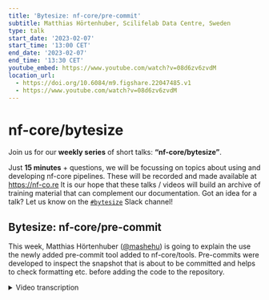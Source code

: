 ```yaml
---
title: 'Bytesize: nf-core/pre-commit'
subtitle: Matthias Hörtenhuber, Scilifelab Data Centre, Sweden
type: talk
start_date: '2023-02-07'
start_time: '13:00 CET'
end_date: '2023-02-07'
end_time: '13:30 CET'
youtube_embed: https://www.youtube.com/watch?v=08d6zv6zvdM
location_url:
  - https://doi.org/10.6084/m9.figshare.22047485.v1
  - https://www.youtube.com/watch?v=08d6zv6zvdM
---
```


# nf-core/bytesize

Join us for our **weekly series** of short talks: **“nf-core/bytesize”**.

Just **15 minutes** + questions, we will be focussing on topics about using and developing nf-core pipelines.
These will be recorded and made available at <https://nf-co.re>
It is our hope that these talks / videos will build an archive of training material that can complement our documentation. Got an idea for a talk? Let us know on the [`#bytesize`](https://nfcore.slack.com/channels/bytesize) Slack channel!

## Bytesize: nf-core/pre-commit

This week, Matthias Hörtenhuber ([@mashehu](https://github.com/mashehu)) is going to explain the use the newly added pre-commit tool added to nf-core/tools. Pre-commits were developed to inspect the snapshot that is about to be committed and helps to check formatting etc. before adding the code to the repository.

<details markdown="1"><summary>Video transcription</summary>
:::note
The content has been edited to make it reader-friendly
:::

[0:01](https://www.youtube.com/watch?v=08d6zv6zvdM&t=1)
(host) Hello everyone to today's Bitesize talk. I'm Franziska Bonath. I'm the host today. With me is Matthias Hörtenhuber. He is going to talk about pre-commit.

[0:11](https://www.youtube.com/watch?v=08d6zv6zvdM&t=11)
Yes. Hi. It will be a short one. Let's get going with it. The title is "pre-commit, hooked on a commit". It's about how we're trying to solve this problem a lot of us run into: You commit your code, then GitHub CI runs prettier, it finds a mistake and asks very passive aggressively, if you maybe forgot to run prettier. First solution is, of course, to ask nf-core-bot to please fix the linting. I did a quick search. Actually, 260 PRs have at least one comment, where somebody asked the bot to fix the linting. That's nice that people are using the bot. But actually, maybe we should try to save the ice bears and give nf-core-bot sometimes a break, because these things we can do differently.
What if you don't need to run the bot, because you already run prettier when you commit your code, or actually before you commit your code? We use this tool called pre-commit, which runs prettier when you hit `git commit`. It runs prettier, checks if the code is fine and makes changes on it.

[1:43](https://www.youtube.com/watch?v=08d6zv6zvdM&t=103)
How do you set pre-commit up? Well, the good news is it comes already pre-installed with the nf-core tools as a dependency. Then you need to have a `pre-commit-config.yaml` file. For example, this one here for prettier. Also, more good news, in the next tools release, this will be part of every pipeline template. Also in the modules repository, we have that set up. It doesn't change anything for you that we have it there. But if you then also run in your repository `pre-commit install`, it actually sets up this git hook. Whenever you hit commit, prettier is run beforehand and doesn't allow you to commit until you fixed these changes.

[2:39](https://www.youtube.com/watch?v=08d6zv6zvdM&t=159)
How does it look like? I made here a short example where I just added a line in the README file. As you can see, it's just below a heading, so Prettier will not like it. I run commit. Actually, prettier was run and fixed it. But that's the important thing, it didn't commit it yet. It's changed but not added. I actually need to run commit a second time. That's something I sometimes forget. You always need to run git commit twice if there is something wrong. If nothing is wrong, your prettier passes, then the commit runs through. This is prettier, which we use for markdown files and similar files.

[3:35](https://www.youtube.com/watch?v=08d6zv6zvdM&t=215)
One of the nice things with pre-commit is that you can use every code linting tool you want. Also, it doesn't matter if it's in a different language. Like you see with prettier, which is actually an NPM tool. We don't need to have node installed to run this version of prettier with pre-commit. It just comes through the mirror there. But other tools like Python-based tools come directly from the tools itself. If we set up this config, like we have for the tools repository, for example, it automatically checks the Python files with Black and isort. In this example, I added again to the README file, but I also switched the import statements in our main.py. If I then run commit, it not only runs prettier, but it also runs Black and isort. Black was satisfied, isort found that there was an error there and fixed it fast. Prettier fixed it fast as well within the README. The only changes then were in the README, because we already had it nicely sorted before. Hit the second commit. Now the code is nice again. That was pretty much it.

[5:05](https://www.youtube.com/watch?v=08d6zv6zvdM&t=305)
Just a quick shout out to the person who actually brought this tool to us, which was Fabian. It was more than an idea how to always have prettier available in tools without requiring people to install node. He found this tool. Actually it's very nice with having it also run with pipelines and everything. Praise Fabian. With that, I'm open for any questions if there are.

[5:38](https://www.youtube.com/watch?v=08d6zv6zvdM&t=338)
(host) Thank you very much. If you have any questions, then you can either write them in the chat, or you can just ask them straight away. Everyone should be now able to unmute themselves. Do we have any questions? It doesn't seem so. Maxime. Maxime says hello or has a question?

(question) Yes, I have a question. You said that it's in tools. Is it already released, or is it in the coming release.

(answer) In tools, it's already in the release, because actually we run Prettier with pre-commit whenever we dump YAML files or JSON files in tools. For example, when we create the tests for modules, these files are now prettified with Prettier, because before we had the problem that our function actually dumped code, Prettier didn't like. Now we run pre-commit to run Prettier on it. Also the repository itslef has Black and isort. There, it's already in. But for the pipelines, the next release will have it in a template. Then all the pipelines also get it. You just need to run `pre-commit install` to activate it. Modules since yesterday got the got the config in. If you now are in module. Pull. Then run `pre-commit install`, all your modules will automatically run Prettier. Or all changes on modules will automatically be run through Prettier before you can commit. I recommend to do that. If you write modules or subworkflows.

[7:31](https://www.youtube.com/watch?v=08d6zv6zvdM&t=451)
(host) Thank you. Are there any more questions? If not, then I would like to thank our speaker and also the Chan Zuckerberg Initiative for funding the talks. As usual, you can ask more questions if you have any in Slack. This will be uploaded to YouTube. Thank you very much.

(speaker) Bye, everybody.

</details>
